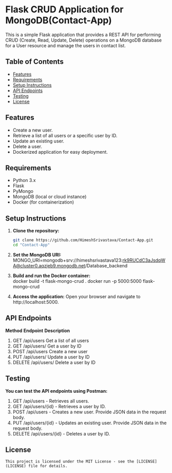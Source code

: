 # Flask CRUD Application for MongoDB(Contact-App)

This is a simple Flask application that provides a REST API for performing CRUD (Create, Read, Update, Delete) operations on a MongoDB database for a User resource and manage the users in contact list.

## Table of Contents

- [Features](#features)
- [Requirements](#requirements)
- [Setup Instructions](#setup-instructions)
- [API Endpoints](#api-endpoints)
- [Testing](#testing)
- [License](#license)

## Features

- Create a new user.
- Retrieve a list of all users or a specific user by ID.
- Update an existing user.
- Delete a user.
- Dockerized application for easy deployment.

## Requirements

- Python 3.x
- Flask
- PyMongo
- MongoDB (local or cloud instance)
- Docker (for containerization)

## Setup Instructions

1. **Clone the repository:**

   ```bash
   git clone https://github.com/HimeshSrivastava/Contact-App.git
   cd "Contact-App"

2. **Set the MongoDB URI:**
   MONGO_URI=mongodb+srv://himeshsrivastava123:rk9RUCdC3aJsdqWA@cluster0.aqzjeb9.mongodb.net/Database_backend

3. **Build and run the Docker container:**   
   docker build -t flask-mongo-crud .
   docker run -p 5000:5000 flask-mongo-crud

4. **Access the application:**
   Open your browser and navigate to http://localhost:5000.

## API Endpoints

**Method**	     **Endpoint**	       **Description**
   1. GET	     /api/users	          Get a list of all users
   2. GET	     /api/users/<id>      Get a user by ID
   3. POST	     /api/users	          Create a new user
   4. PUT	     /api/users/<id>	  Update a user by ID
   5. DELETE	 /api/users/<id>	  Delete a user by ID


## Testing

**You can test the API endpoints using Postman:**

   1. GET /api/users - Retrieves all users.
   2. GET /api/users/{id} - Retrieves a user by ID.
   3. POST /api/users - Creates a new user. Provide JSON data in the request body.
   4. PUT /api/users/{id} - Updates an existing user. Provide JSON data in the request body.
   5. DELETE /api/users/{id} - Deletes a user by ID.

## License

    This project is licensed under the MIT License - see the [LICENSE](LICENSE) file for details.
